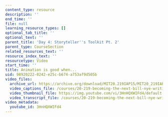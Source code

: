 ```yaml
---
content_type: resource
description: ''
end_time: ''
file: null
learning_resource_types: []
optional_tab_title: ''
optional_text: ''
parent_title: 'Day 4: Storyteller''s Toolkit Pt. 2'
parent_type: CourseSection
related_resources_text: ''
resource_index_text: ''
resourcetype: Video
start_time: ''
title: Animation is good when...
uid: 98920222-0242-e25c-b674-a753af9d505b
video_files:
  archive_url: https://archive.org/download/MIT20.219IAP15/MIT20_219IAP15_D04P1_300k.mp4
  video_captions_file: /courses/20-219-becoming-the-next-bill-nye-writing-and-hosting-the-educational-show-january-iap-2015/f1072357f0ca5f318a72d97f654c3d7b_3HnHQXWIFd4.vtt
  video_thumbnail_file: https://img.youtube.com/vi/3HnHQXWIFd4/default.jpg
  video_transcript_file: /courses/20-219-becoming-the-next-bill-nye-writing-and-hosting-the-educational-show-january-iap-2015/a4a1feb3b2e931329758397a0db67043_3HnHQXWIFd4.pdf
video_metadata:
  youtube_id: 3HnHQXWIFd4
---
```

